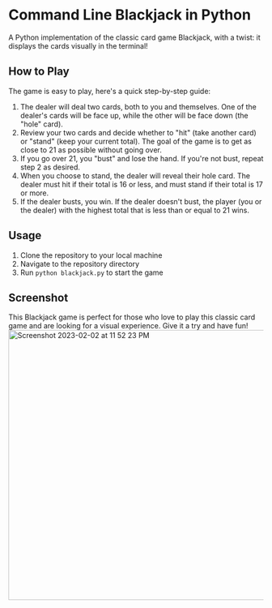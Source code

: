 # Command Line Blackjack in Python

A Python implementation of the classic card game Blackjack, with a twist: it displays the cards visually in the terminal!

## How to Play

The game is easy to play, here's a quick step-by-step guide:
1. The dealer will deal two cards, both to you and themselves. One of the dealer's cards will be face up, while the other will be face down (the "hole" card).
2. Review your two cards and decide whether to "hit" (take another card) or "stand" (keep your current total). The goal of the game is to get as close to 21 as possible without going over.
3. If you go over 21, you "bust" and lose the hand. If you're not bust, repeat step 2 as desired.
4. When you choose to stand, the dealer will reveal their hole card. The dealer must hit if their total is 16 or less, and must stand if their total is 17 or more.
5. If the dealer busts, you win. If the dealer doesn't bust, the player (you or the dealer) with the highest total that is less than or equal to 21 wins.

## Usage

1. Clone the repository to your local machine
2. Navigate to the repository directory
3. Run `python blackjack.py` to start the game

## Screenshot

This Blackjack game is perfect for those who love to play this classic card game and are looking for a visual experience. Give it a try and have fun!
<img width="533" alt="Screenshot 2023-02-02 at 11 52 23 PM" src="https://user-images.githubusercontent.com/89380644/216306119-5fd76b66-e618-451b-b8e8-a41e5b44d9dd.png">
